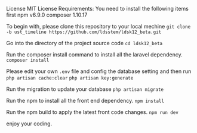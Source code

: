 License
MIT License
Requirements:
You need to install the following items first
npm v6.9.0
composer 1.10.17


To begin with, please clone this repository to your local mechine
```git clone -b ust_timeline https://github.com/ldsstem/ldsk12_beta.git```

Go into the directory of the project source code
```cd ldsk12_beta```

Run the composer install command to install all the laravel dependency.
```composer install```

Please edit your own ```.env``` file and config the database setting
and then run
```php artisan cache:clear```
```php artisan key:generate```

Run the migration to update your database
```php artisan migrate```

Run the npm to install all the front end dependency.
```npm install```

Run the npm build to apply the latest front code changes.
```npm run dev```


enjoy your coding.
